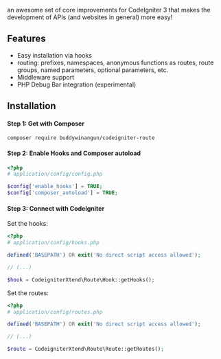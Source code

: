 an awesome set of core improvements for CodeIgniter 3 that makes the development of APIs (and websites in general) more easy!

## Features

* Easy installation via hooks
* routing: prefixes, namespaces, anonymous functions as routes, route groups, named parameters, optional parameters, etc.
* Middleware support
* PHP Debug Bar integration (experimental)

## Installation

#### Step 1: Get with Composer

```
composer require buddywinangun/codeigniter-route
```

#### Step 2: Enable Hooks and Composer autoload

```php
<?php
# application/config/config.php

$config['enable_hooks'] = TRUE;
$config['composer_autoload'] = TRUE;
```

#### Step 3: Connect with CodeIgniter

Set the hooks:

```php
<?php
# application/config/hooks.php

defined('BASEPATH') OR exit('No direct script access allowed');

// (...)

$hook = CodeigniterXtend\Route\Hook::getHooks();
```

Set the routes:

```php
<?php
# application/config/routes.php

defined('BASEPATH') OR exit('No direct script access allowed');

// (...)

$route = CodeigniterXtend\Route\Route::getRoutes();
```